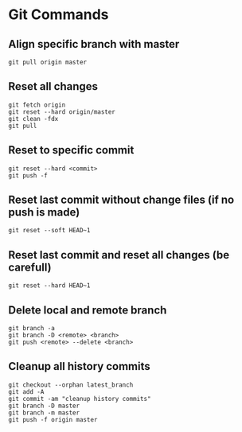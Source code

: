 # Git Commands

## Align specific branch with master

```
git pull origin master
```

## Reset all changes

```
git fetch origin
git reset --hard origin/master
git clean -fdx
git pull
```

## Reset to specific commit

```
git reset --hard <commit>
git push -f
```

## Reset last commit without change files (if no push is made)

```
git reset --soft HEAD~1
```

## Reset last commit and reset all changes (be carefull)

```
git reset --hard HEAD~1
```

## Delete local and remote branch

```
git branch -a
git branch -D <remote> <branch>
git push <remote> --delete <branch>
```

## Cleanup all history commits

```
git checkout --orphan latest_branch
git add -A
git commit -am "cleanup history commits"
git branch -D master
git branch -m master
git push -f origin master
```
